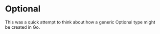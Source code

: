 # Optional

This was a quick attempt to think about how a generic Optional type might be created in Go.

